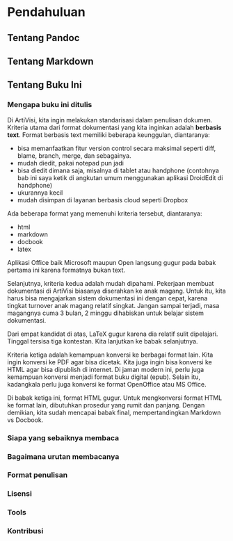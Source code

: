 # Pendahuluan #

## Tentang Pandoc ##

## Tentang Markdown ##

## Tentang Buku Ini ##

### Mengapa buku ini ditulis ###
Di ArtiVisi, kita ingin melakukan standarisasi dalam penulisan dokumen. Kriteria utama dari format dokumentasi yang kita inginkan adalah **berbasis text**. Format berbasis text memiliki beberapa keunggulan, diantaranya:

* bisa memanfaatkan fitur version control secara maksimal seperti diff, blame, branch, merge, dan sebagainya.
* mudah diedit, pakai notepad pun jadi
* bisa diedit dimana saja, misalnya di tablet atau handphone (contohnya bab ini saya ketik di angkutan umum menggunakan aplikasi DroidEdit di handphone)
* ukurannya kecil
* mudah disimpan di layanan berbasis cloud seperti Dropbox

Ada beberapa format yang memenuhi kriteria tersebut, diantaranya:

* html
* markdown
* docbook
* latex

Aplikasi Office baik Microsoft maupun Open langsung gugur pada babak pertama ini karena formatnya bukan text.

Selanjutnya, kriteria kedua adalah mudah dipahami. Pekerjaan membuat dokumentasi di ArtiVisi biasanya diserahkan ke anak magang. Untuk itu, kita harus bisa mengajarkan sistem dokumentasi ini dengan cepat, karena tingkat turnover anak magang relatif singkat. Jangan sampai terjadi, masa magangnya cuma 3 bulan, 2 minggu dihabiskan untuk belajar sistem dokumentasi. 

Dari empat kandidat di atas, LaTeX gugur karena dia relatif sulit dipelajari. Tinggal tersisa tiga kontestan. Kita lanjutkan ke babak selanjutnya.

Kriteria ketiga adalah kemampuan konversi ke berbagai format lain. Kita ingin konversi ke PDF agar bisa dicetak. Kita juga ingin bisa konversi ke HTML agar bisa dipublish di internet. Di jaman modern ini, perlu juga kemampuan konversi menjadi format buku digital (epub). Selain itu, kadangkala perlu juga konversi ke format OpenOffice atau MS Office. 

Di babak ketiga ini, format HTML gugur. Untuk mengkonversi format HTML ke format lain, dibutuhkan prosedur yang rumit dan panjang. Dengan demikian, kita sudah mencapai babak final, mempertandingkan Markdown vs Docbook.

### Siapa yang sebaiknya membaca ###

### Bagaimana urutan membacanya ###

### Format penulisan ###

### Lisensi ###

### Tools 

### Kontribusi ###
